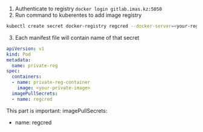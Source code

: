 1. Authenticate to registry
   `docker login gitlab.imas.kz:5050`
2. Run command to kuberentes to add image registry
``` bash
kubectl create secret docker-registry regcred --docker-server=<your-registry-server> --docker-username=<your-name> --docker-password=<your-pword> --docker-email=<your-email>
```
3. Each manifest file will contain name of that secret
```yaml
apiVersion: v1
kind: Pod
metadata:
  name: private-reg
spec:
  containers:
  - name: private-reg-container
    image: <your-private-image>
  imagePullSecrets:
  - name: regcred
```

This part is important:
imagePullSecrets:
  - name: regcred 